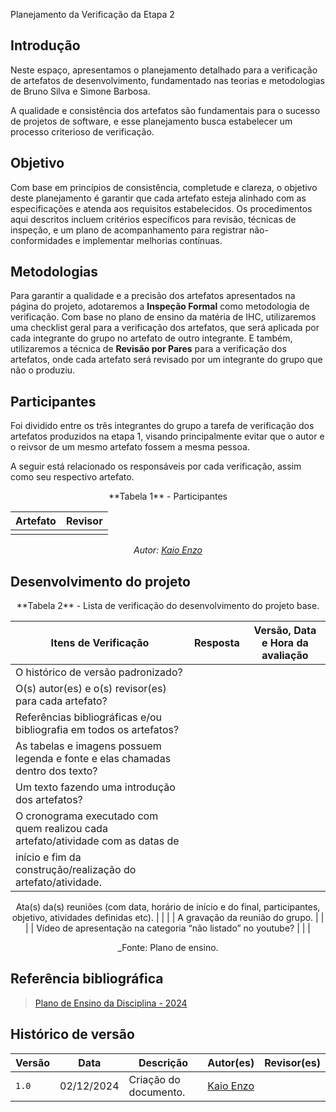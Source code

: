 Planejamento da Verificação da Etapa 2

## __Introdução__

Neste espaço, apresentamos o planejamento detalhado para a verificação de artefatos de desenvolvimento, fundamentado nas teorias e metodologias de Bruno Silva e Simone Barbosa.

A qualidade e consistência dos artefatos são fundamentais para o sucesso de projetos de software, e esse planejamento busca estabelecer um processo criterioso de verificação.  

## __Objetivo__

Com base em princípios de consistência, completude e clareza, o objetivo deste planejamento é garantir que cada artefato esteja alinhado com as especificações e atenda aos requisitos estabelecidos. 
Os procedimentos aqui descritos incluem critérios específicos para revisão, técnicas de inspeção, e um plano de acompanhamento para registrar não-conformidades e implementar melhorias contínuas.


## __Metodologias__

Para garantir a qualidade e a precisão dos artefatos apresentados na página do projeto, adotaremos a __Inspeção Formal__ como metodologia de verificação.
Com base no plano de ensino da matéria de IHC, utilizaremos uma checklist geral para a verificação dos artefatos, que será aplicada por cada integrante do grupo no artefato de outro integrante. E também, utilizaremos a técnica de __Revisão por Pares__ para a verificação dos artefatos, onde cada artefato será revisado por um integrante do grupo que não o produziu.

## __Participantes__

Foi dividido entre os três integrantes do grupo a tarefa de verificação dos artefatos produzidos na etapa 1, visando principalmente evitar que o autor e o reivsor de um mesmo artefato fossem a mesma pessoa.

A seguir está relacionado os responsáveis por cada verificação, assim como seu respectivo artefato.


<center>
**Tabela 1** - Participantes

| Artefato | Revisor |
|---------|----------|
| []() | []() |

_Autor: [Kaio Enzo](https://github.com/kaioenzo)_
</center>

## __Desenvolvimento do projeto__

<center>
**Tabela 2** - Lista de verificação do desenvolvimento do projeto base.

| Itens de Verificação | Resposta | Versão, Data e Hora da avaliação |
|----------------------|----------|----------------------------------|
| O histórico de versão padronizado? |  | |
| O(s) autor(es) e o(s) revisor(es) para cada artefato? | | |
| Referências bibliográficas e/ou bibliografia em todos os artefatos? | | |
|As tabelas e imagens possuem legenda e fonte e elas chamadas dentro dos texto? | | |
| Um texto fazendo uma introdução dos artefatos? | | |
| O cronograma executado com quem realizou cada artefato/atividade com as datas de
início e fim da construção/realização do artefato/atividade. | | |
Ata(s) da(s) reuniões (com data, horário de início e do final, participantes, objetivo,
atividades definidas etc). | | |
| A gravação da reunião do grupo. | | |
| Vídeo de apresentação na categoria “não listado” no youtube? | | |

_Fonte: Plano de ensino.
</center>

## __Referência bibliográfica__

> [Plano de Ensino da Disciplina - 2024](../../../assets/documentos/Plano_de_Ensino.pdf)


## __Histórico de versão__

| Versão |    Data    |      Descrição      |             Autor(es)                        |Revisor(es)|
|--------|------------|---------------------|----------------------------------------------|---------|
| `1.0`  | 02/12/2024 | Criação do documento. | [Kaio Enzo](https://github.com/kaioenzo)||

